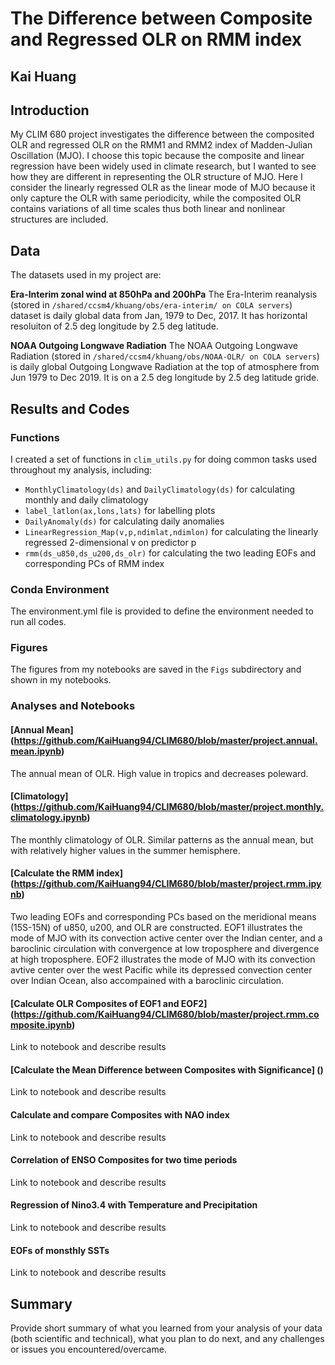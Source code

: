 # The Difference between Composite and Regressed OLR on RMM index 
 
## Kai Huang

## Introduction

My CLIM 680 project investigates the difference between the composited OLR and regressed OLR on the RMM1 and RMM2 index of Madden-Julian Oscillation (MJO). I choose this topic because the composite and linear regression have been widely used in climate research, but I wanted to see how they are different in representing the OLR structure of MJO. Here I consider the linearly regressed OLR as the linear mode of MJO because it only capture the OLR with same periodicity, while the composited OLR contains variations of all time scales thus both linear and nonlinear structures are included.

## Data

The datasets used in my project are:

__Era-Interim zonal wind at 850hPa and 200hPa__
The Era-Interim reanalysis (stored in `/shared/ccsm4/khuang/obs/era-interim/ on COLA servers`) dataset is daily global data from Jan, 1979 to Dec, 2017. It has horizontal resoluiton of 2.5 deg longitude by 2.5 deg latitude.
 
__NOAA Outgoing Longwave Radiation__
The NOAA Outgoing Longwave Radiation (stored in `/shared/ccsm4/khuang/obs/NOAA-OLR/ on COLA servers`) is daily global Outgoing Longwave Radiation at the top of atmosphere from Jun 1979 to Dec 2019. It is on a 2.5 deg longitude by 2.5 deg latitude gride.

## Results and Codes

### Functions
I created a set of functions in `clim_utils.py` for doing common tasks used throughout my analysis, including:
* `MonthlyClimatology(ds)` and `DailyClimatology(ds)` for calculating monthly and daily climatology
* `label_latlon(ax,lons,lats)` for labelling plots
* `DailyAnomaly(ds)` for calculating daily anomalies
* `LinearRegression_Map(v,p,ndimlat,ndimlon)` for calculating the linearly regressed 2-dimensional v on predictor p
* `rmm(ds_u850,ds_u200,ds_olr)` for calculating the two leading EOFs and corresponding PCs of RMM index


### Conda Environment

The environment.yml file is provided to define the environment needed to run all codes.

### Figures

The figures from my notebooks are saved in the `Figs` subdirectory and shown in my notebooks.

### Analyses and Notebooks
 
#### [Annual Mean] (https://github.com/KaiHuang94/CLIM680/blob/master/project.annual.mean.ipynb)  

The annual mean of OLR. High value in tropics and decreases poleward. 

#### [Climatology] (https://github.com/KaiHuang94/CLIM680/blob/master/project.monthly.climatology.ipynb)

The monthly climatology of OLR. Similar patterns as the annual mean, but with relatively higher values in the summer hemisphere. 

#### [Calculate the RMM index] (https://github.com/KaiHuang94/CLIM680/blob/master/project.rmm.ipynb)

Two leading EOFs and corresponding PCs based on the meridional means (15S-15N) of u850, u200, and OLR are constructed. 
EOF1 illustrates the mode of MJO with its convection active center over the Indian center, and a baroclinic circulation with convergence at low troposphere and divergence at high troposphere. 
EOF2 illustrates the mode of MJO with its convection avtive center over the west Pacific while its depressed convection center over Indian Ocean, also accompained with a baroclinic circulation.

#### [Calculate OLR Composites of EOF1 and EOF2] (https://github.com/KaiHuang94/CLIM680/blob/master/project.rmm.composite.ipynb)

Link to notebook and describe results

####  [Calculate the Mean Difference between Composites with Significance] ()

Link to notebook and describe results

#### Calculate and compare Composites with NAO index  

Link to notebook and describe results

#### Correlation of ENSO Composites for two time periods

Link to notebook and describe results

#### Regression of Nino3.4 with Temperature and Precipitation

Link to notebook and describe results

#### EOFs of monsthly SSTs

Link to notebook and describe results

## Summary

Provide short summary of what you learned from your analysis of your data (both scientific and technical), what you plan to do next, and any challenges or issues you encountered/overcame. 
